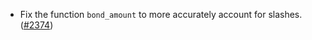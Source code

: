- Fix the function `bond_amount` to more accurately account for slashes.
  ([\#2374](https://github.com/anoma/namada/pull/2374))
